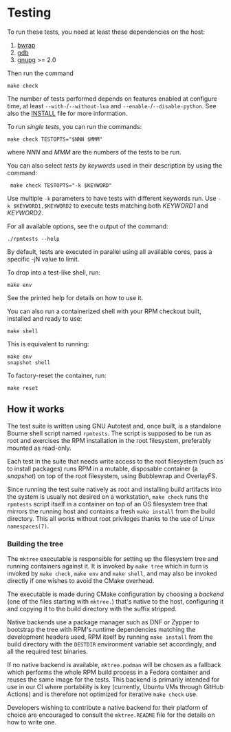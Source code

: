 # Testing

To run these tests, you need at least these dependencies on the host:

1.    [bwrap](https://github.com/containers/bubblewrap/)
1.    [gdb](https://www.gnu.org/software/gdb/)
1.    [gnupg](https://www.gnupg.org/) >= 2.0

Then run the command

    make check

The number of tests performed depends on features enabled at configure time,
at least `--with-`/`--without-lua` and `--enable-`/`--disable-python`.
See also the [INSTALL](../INSTALL) file for more information.

To run *single tests*, you can run the commands:

    make check TESTOPTS="$NNN $MMM"

where _NNN_ and _MMM_ are the numbers of the tests to be run.

You can also select *tests by keywords* used in their description by using the command:

     make check TESTOPTS="-k $KEYWORD"

Use multiple `-k` parameters to have tests with different keywords run.
Use `-k $KEYWORD1,$KEYWORD2` to execute tests matching both _KEYWORD1_ and _KEYWORD2_.

For all available options, see the output of the command:

	./rpmtests --help

By default, tests are executed in parallel using all available cores, pass
a specific -jN value to limit.

To drop into a test-like shell, run:

    make env

See the printed help for details on how to use it.

You can also run a containerized shell with your RPM checkout built, installed
and ready to use:

    make shell

This is equivalent to running:

    make env
    snapshot shell

To factory-reset the container, run:

    make reset

## How it works

The test suite is written using GNU Autotest and, once built, is a standalone
Bourne shell script named `rpmtests`.  The script is supposed to be run as root
and exercises the RPM installation in the root filesystem, preferably mounted
as read-only.

Each test in the suite that needs write access to the root filesystem (such as
to install packages) runs RPM in a mutable, disposable container (a *snapshot*)
on top of the root filesystem, using Bubblewrap and OverlayFS.

Since running the test suite natively as root and installing build artifacts
into the system is usually not desired on a workstation, `make check` runs the
`rpmtests` script itself in a container on top of an OS filesystem tree that
mirrors the running host and contains a fresh `make install` from the build
directory.  This all works without root privileges thanks to the use of Linux
`namespaces(7)`.

### Building the tree

The `mktree` executable is responsible for setting up the filesystem tree and
running containers against it.  It is invoked by `make tree` which in turn is
invoked by `make check`, `make env` and `make shell`, and may also be invoked
directly if one wishes to avoid the CMake overhead.

The executable is made during CMake configuration by choosing a *backend* (one
of the files starting with `mktree.`) that's native to the host, configuring it
and copying it to the build directory with the suffix stripped.

Native backends use a package manager such as DNF or Zypper to bootstrap the
tree with RPM's runtime dependencies matching the development headers used, RPM
itself by running `make install` from the build directory with the `DESTDIR`
environment variable set accordingly, and all the required test binaries.

If no native backend is available, `mktree.podman` will be chosen as a fallback
which performs the whole RPM build process in a Fedora container and reuses the
same image for the tests.  This backend is primarily intended for use in our CI
where portability is key (currently, Ubuntu VMs through GitHub Actions) and is
therefore not optimized for iterative `make check` use.

Developers wishing to contribute a native backend for their platform of choice
are encouraged to consult the `mktree.README` file for the details on how to
write one.
